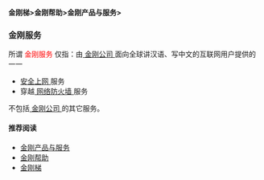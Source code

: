 #### 金刚梯>金刚帮助>金刚产品与服务>
### 金刚服务
所谓<font color="Red"> 金刚服务 </font>仅指：由[ 金刚公司 ](https://a2zitpro.github.io/web/a2zitpro)面向全球讲汉语、写中文的互联网用户提供的一一
- [ 安全上网 ](https://a2zitpro.github.io/web/valueofkkproducts&services)服务
- 穿越[ 网络防火墙 ](https://a2zitpro.github.io/web/firewall)服务

不包括[ 金刚公司 ](https://a2zitpro.github.io/web/a2zitpro)的其它服务。

#### 推荐阅读

- [金刚产品与服务](https://a2zitpro.github.io/web/a2zitpro)
- [金刚帮助](https://a2zitpro.github.io/web/list_helpkkvpn)
- [金刚梯](https://a2zitpro.github.io/web/dlb)
